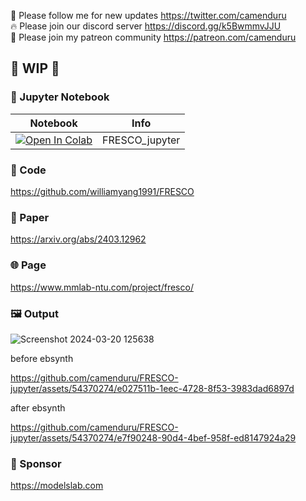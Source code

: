🐣 Please follow me for new updates https://twitter.com/camenduru <br />
🔥 Please join our discord server https://discord.gg/k5BwmmvJJU <br />
🥳 Please join my patreon community https://patreon.com/camenduru <br />

## 🚦 WIP 🚦

### 🍊 Jupyter Notebook

| Notebook | Info
| --- | --- |
[![Open In Colab](https://colab.research.google.com/assets/colab-badge.svg)](https://colab.research.google.com/github/camenduru/FRESCO-jupyter/blob/main/FRESCO_jupyter.ipynb) | FRESCO_jupyter

### 🧬 Code
https://github.com/williamyang1991/FRESCO

### 📄 Paper
https://arxiv.org/abs/2403.12962

### 🌐 Page
https://www.mmlab-ntu.com/project/fresco/

### 🖼 Output
![Screenshot 2024-03-20 125638](https://github.com/camenduru/FRESCO-jupyter/assets/54370274/232467a8-cde3-442f-947a-970eda1bf09a)

before ebsynth

https://github.com/camenduru/FRESCO-jupyter/assets/54370274/e027511b-1eec-4728-8f53-3983dad6897d

after ebsynth

https://github.com/camenduru/FRESCO-jupyter/assets/54370274/e7f90248-90d4-4bef-958f-ed8147924a29

### 🏢 Sponsor
https://modelslab.com
